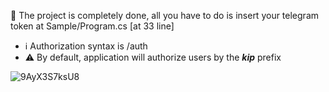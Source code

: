 🌌 The project is completely done, all you have to do is insert your telegram token at Sample/Program.cs [at 33 line]


- ℹ️ Authorization syntax is /auth <username> <password>
- ⚠️ By default, application will authorize users by the ***kip*** prefix


![9AyX3S7ksU8](https://github.com/subconstruction/eljur_telegram/assets/144381160/6bfc44c7-a1ad-4db2-9408-d5bf3db7aa46)
